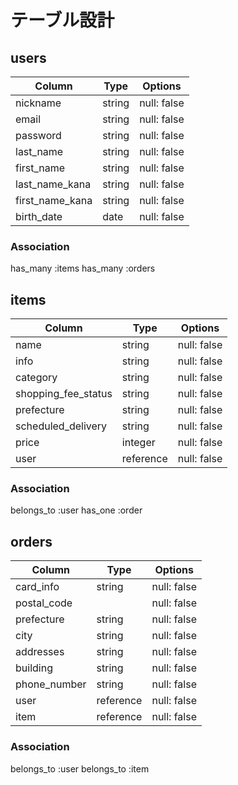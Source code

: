 # テーブル設計

## users

| Column          | Type   | Options     |
|-----------------|--------|-------------|
| nickname        | string | null: false |
| email           | string | null: false |
| password        | string | null: false |
| last_name       | string | null: false |
| first_name      | string | null: false |
| last_name_kana  | string | null: false |
| first_name_kana | string | null: false |
| birth_date      | date   | null: false |


### Association
has_many :items
has_many :orders

## items

| Column              | Type      | Options     |
|---------------------|-----------|-------------|
| name                | string    | null: false |
| info                | string    | null: false |
| category            | string    | null: false |
| shopping_fee_status | string    | null: false |
| prefecture          | string    | null: false |
| scheduled_delivery  | string    | null: false |
| price               | integer   | null: false |
| user                | reference | null: false |


### Association
belongs_to :user
has_one :order

## orders

| Column          | Type      | Options     |
|-----------------|-----------|-------------|
| card_info       | string    | null: false |
| postal_code     |     | null: false |
| prefecture      | string    | null: false |
| city            | string    | null: false |
| addresses       | string    | null: false |
| building        | string    | null: false |
| phone_number    | string    | null: false |
| user            | reference | null: false |
| item            | reference | null: false |

### Association
belongs_to :user
belongs_to :item
